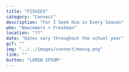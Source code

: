 ```yaml
---
title: "FISHIES"
category: "Connect"
description: "For I Seek Him in Every Season"
who: "Newcomers + Freshman"
location: "??"
date: "Dates vary throughout the school year"
gif: ""
img: "../../images/connect/mensg.png"
link: ""
button: "LOREN IPSUM"
---
```

